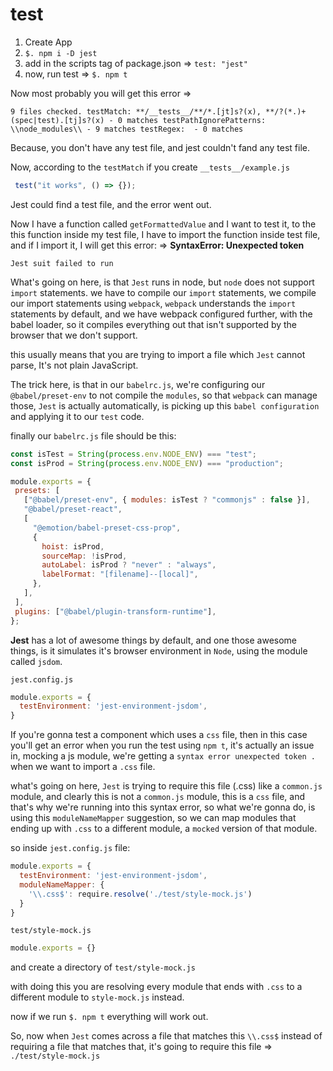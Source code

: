 # test

1. Create App
2. `$. npm i -D jest`
3. add in the scripts tag of package.json => `test: "jest"`
4. now, run test => `$. npm t`

Now most probably you will get this error => 

`9 files checked.
  testMatch: **/__tests__/**/*.[jt]s?(x), **/?(*.)+(spec|test).[tj]s?(x) - 0 matches
  testPathIgnorePatterns: \\node_modules\\ - 9 matches
  testRegex:  - 0 matches`
  
  Because, you don't have any test file, and jest couldn't fand any test file.
  
  Now, according to the `testMatch` if you create `__tests__/example.js`
  
  ```js
   test("it works", () => {});
  ```
  Jest could find a test file, and the error went out.
  
  
  
  
  Now I have a function called `getFormattedValue` and I want to test it, to the this function inside my test file, I have to import the function inside test file, and if I import it, I will get this error: => **SyntaxError: Unexpected token**
  
  `Jest suit failed to run`
  
  What's going on here, is that `Jest` runs in node, but `node` does not support `import` statements. we have to compile our `import` statements, we compile our import statements using `webpack`, `webpack` understands the `import` statements by default, and we have webpack configured further, with the babel loader, so it compiles everything out that isn't supported by the browser that we don't support.
  
  this usually means that you are trying to import a file which `Jest` cannot parse, It's not plain JavaScript.
  
  The trick here, is that in our `babelrc.js`, we're configuring our `@babel/preset-env` to not compile the `modules`, so that `webpack` can manage those, `Jest` is actually automatically, is picking up this `babel configuration` and applying it to our `test` code.
  
 finally our `babelrc.js` file should be this:
 
 ```js
 const isTest = String(process.env.NODE_ENV) === "test";
const isProd = String(process.env.NODE_ENV) === "production";

module.exports = {
  presets: [
    ["@babel/preset-env", { modules: isTest ? "commonjs" : false }],
    "@babel/preset-react",
    [
      "@emotion/babel-preset-css-prop",
      {
        hoist: isProd,
        sourceMap: !isProd,
        autoLabel: isProd ? "never" : "always",
        labelFormat: "[filename]--[local]",
      },
    ],
  ],
  plugins: ["@babel/plugin-transform-runtime"],
};
 ```

**Jest** has a lot of awesome things by default, and one those awesome things, is it simulates it's browser environment in `Node`, using the module called `jsdom`.

`jest.config.js`

```js
module.exports = {
  testEnvironment: 'jest-environment-jsdom',
}
```

If you're gonna test a component which uses a `css` file, then in this case you'll get an error when you run the test using `npm t`, it's actually an issue in, mocking a js module, we're getting a `syntax error unexpected token .` when we want to import a `.css` file.

what's going on here, `Jest` is trying to require this file (.css) like a `common.js` module, and clearly this is not a `common.js` module, this is a `css` file, and that's why we're running into this syntax error, so what we're gonna do, is using this `moduleNameMapper` suggestion, so we can map modules that ending up with `.css` to a different module, a `mocked` version of that module.

so inside `jest.config.js` file:

```js
module.exports = {
  testEnvironment: 'jest-environment-jsdom',
  moduleNameMapper: {
    '\\.css$': require.resolve('./test/style-mock.js')
  }
}
```

`test/style-mock.js`

```js
module.exports = {}
```

and create a directory of `test/style-mock.js`

with doing this you are resolving every module that ends with `.css` to a different module to `style-mock.js` instead.

now if we run `$. npm t` everything will work out.

So, now when `Jest` comes across a file that matches this `\\.css$` instead of requiring a file that matches that, it's going to require this file => `./test/style-mock.js`
